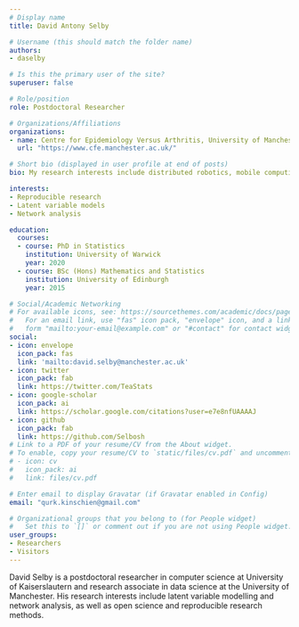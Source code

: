 ```yaml
---
# Display name
title: David Antony Selby

# Username (this should match the folder name)
authors:
- daselby

# Is this the primary user of the site?
superuser: false

# Role/position
role: Postdoctoral Researcher

# Organizations/Affiliations
organizations:
- name: Centre for Epidemiology Versus Arthritis, University of Manchester
  url: "https://www.cfe.manchester.ac.uk/"

# Short bio (displayed in user profile at end of posts)
bio: My research interests include distributed robotics, mobile computing and programmable matter.

interests:
- Reproducible research
- Latent variable models
- Network analysis

education:
  courses:
  - course: PhD in Statistics
    institution: University of Warwick
    year: 2020
  - course: BSc (Hons) Mathematics and Statistics
    institution: University of Edinburgh
    year: 2015

# Social/Academic Networking
# For available icons, see: https://sourcethemes.com/academic/docs/page-builder/#icons
#   For an email link, use "fas" icon pack, "envelope" icon, and a link in the
#   form "mailto:your-email@example.com" or "#contact" for contact widget.
social:
- icon: envelope
  icon_pack: fas
  link: 'mailto:david.selby@manchester.ac.uk'
- icon: twitter
  icon_pack: fab
  link: https://twitter.com/TeaStats
- icon: google-scholar
  icon_pack: ai
  link: https://scholar.google.com/citations?user=e7e8nfUAAAAJ
- icon: github
  icon_pack: fab
  link: https://github.com/Selbosh
# Link to a PDF of your resume/CV from the About widget.
# To enable, copy your resume/CV to `static/files/cv.pdf` and uncomment the lines below.
# - icon: cv
#   icon_pack: ai
#   link: files/cv.pdf

# Enter email to display Gravatar (if Gravatar enabled in Config)
email: "qurk.kinschien@gmail.com"

# Organizational groups that you belong to (for People widget)
#   Set this to `[]` or comment out if you are not using People widget.
user_groups:
- Researchers
- Visitors
---
```


David Selby is a postdoctoral researcher in computer science at University of Kaiserslautern and research associate in data science at the University of Manchester. His research interests include latent variable modelling and network analysis, as well as open science and reproducible research methods.

